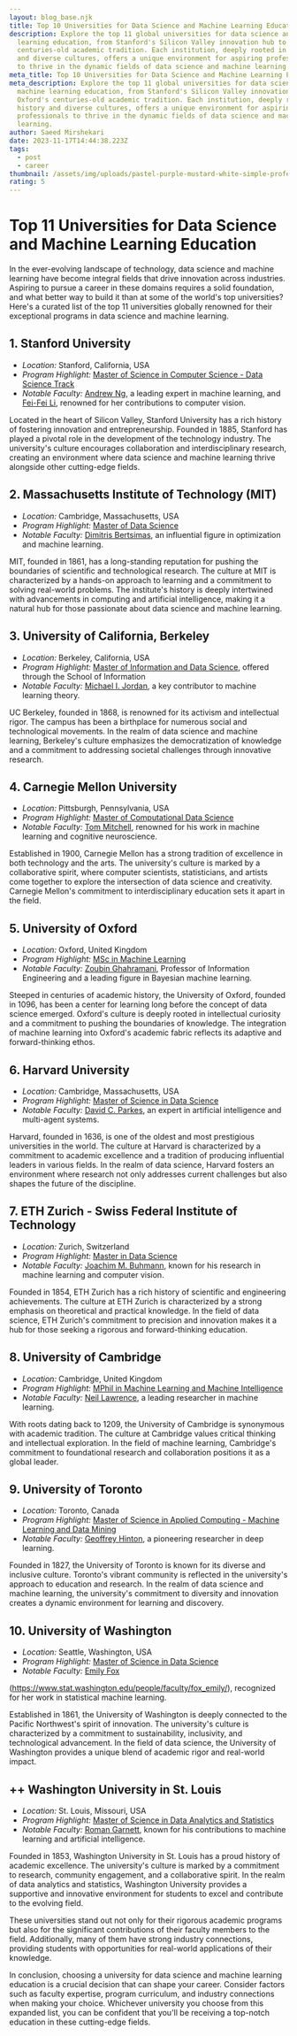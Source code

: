 ```yaml
---
layout: blog_base.njk
title: Top 10 Universities for Data Science and Machine Learning Education
description: Explore the top 11 global universities for data science and machine
  learning education, from Stanford's Silicon Valley innovation hub to Oxford's
  centuries-old academic tradition. Each institution, deeply rooted in history
  and diverse cultures, offers a unique environment for aspiring professionals
  to thrive in the dynamic fields of data science and machine learning.
meta_title: Top 10 Universities for Data Science and Machine Learning Education
meta_description: Explore the top 11 global universities for data science and
  machine learning education, from Stanford's Silicon Valley innovation hub to
  Oxford's centuries-old academic tradition. Each institution, deeply rooted in
  history and diverse cultures, offers a unique environment for aspiring
  professionals to thrive in the dynamic fields of data science and machine
  learning.
author: Saeed Mirshekari
date: 2023-11-17T14:44:38.223Z
tags:
  - post
  - career
thumbnail: /assets/img/uploads/pastel-purple-mustard-white-simple-professional-employment-linkedin-profile-picture_3.png
rating: 5
---
```

# Top 11 Universities for Data Science and Machine Learning Education

In the ever-evolving landscape of technology, data science and machine learning have become integral fields that drive innovation across industries. Aspiring to pursue a career in these domains requires a solid foundation, and what better way to build it than at some of the world's top universities? Here's a curated list of the top 11 universities globally renowned for their exceptional programs in data science and machine learning.

## 1. **Stanford University**
   - *Location:* Stanford, California, USA
   - *Program Highlight:* [Master of Science in Computer Science - Data Science Track](https://datascience.stanford.edu/)
   - *Notable Faculty:* [Andrew Ng](http://www.andrewng.org/), a leading expert in machine learning, and [Fei-Fei Li](https://profiles.stanford.edu/fei-fei-li), renowned for her contributions to computer vision.

Located in the heart of Silicon Valley, Stanford University has a rich history of fostering innovation and entrepreneurship. Founded in 1885, Stanford has played a pivotal role in the development of the technology industry. The university's culture encourages collaboration and interdisciplinary research, creating an environment where data science and machine learning thrive alongside other cutting-edge fields.




## 2. **Massachusetts Institute of Technology (MIT)**
   - *Location:* Cambridge, Massachusetts, USA
   - *Program Highlight:* [Master of Data Science](https://micromasters.mit.edu/ds/)
   - *Notable Faculty:* [Dimitris Bertsimas](https://www.dbertsim.mit.edu/), an influential figure in optimization and machine learning.



MIT, founded in 1861, has a long-standing reputation for pushing the boundaries of scientific and technological research. The culture at MIT is characterized by a hands-on approach to learning and a commitment to solving real-world problems. The institute's history is deeply intertwined with advancements in computing and artificial intelligence, making it a natural hub for those passionate about data science and machine learning.



## 3. **University of California, Berkeley**
   - *Location:* Berkeley, California, USA
   - *Program Highlight:* [Master of Information and Data Science](https://datascience.berkeley.edu/), offered through the School of Information
   - *Notable Faculty:* [Michael I. Jordan](https://people.eecs.berkeley.edu/~jordan/), a key contributor to machine learning theory.


UC Berkeley, founded in 1868, is renowned for its activism and intellectual rigor. The campus has been a birthplace for numerous social and technological movements. In the realm of data science and machine learning, Berkeley's culture emphasizes the democratization of knowledge and a commitment to addressing societal challenges through innovative research.



## 4. **Carnegie Mellon University**
   - *Location:* Pittsburgh, Pennsylvania, USA
   - *Program Highlight:* [Master of Computational Data Science](https://www.cmu.edu/dietrich/statistics-datascience/index.html)
   - *Notable Faculty:* [Tom Mitchell](http://www.cs.cmu.edu/~tom/), renowned for his work in machine learning and cognitive neuroscience.


Established in 1900, Carnegie Mellon has a strong tradition of excellence in both technology and the arts. The university's culture is marked by a collaborative spirit, where computer scientists, statisticians, and artists come together to explore the intersection of data science and creativity. Carnegie Mellon's commitment to interdisciplinary education sets it apart in the field.



## 5. **University of Oxford**
   - *Location:* Oxford, United Kingdom
   - *Program Highlight:* [MSc in Machine Learning](https://conted.ox.ac.uk/about/computing-and-mathematics-and-data-science)
   - *Notable Faculty:* [Zoubin Ghahramani](http://mlg.eng.cam.ac.uk/zoubin/), Professor of Information Engineering and a leading figure in Bayesian machine learning.


Steeped in centuries of academic history, the University of Oxford, founded in 1096, has been a center for learning long before the concept of data science emerged. Oxford's culture is deeply rooted in intellectual curiosity and a commitment to pushing the boundaries of knowledge. The integration of machine learning into Oxford's academic fabric reflects its adaptive and forward-thinking ethos.



## 6. **Harvard University**
   - *Location:* Cambridge, Massachusetts, USA
   - *Program Highlight:* [Master of Science in Data Science](https://extension.harvard.edu/professional-graduate-certificates/data-science/)
   - *Notable Faculty:* [David C. Parkes](https://www.eecs.harvard.edu/~parkes/), an expert in artificial intelligence and multi-agent systems.


Harvard, founded in 1636, is one of the oldest and most prestigious universities in the world. The culture at Harvard is characterized by a commitment to academic excellence and a tradition of producing influential leaders in various fields. In the realm of data science, Harvard fosters an environment where research not only addresses current challenges but also shapes the future of the discipline.



## 7. **ETH Zurich - Swiss Federal Institute of Technology**
   - *Location:* Zurich, Switzerland
   - *Program Highlight:* [Master in Data Science](https://ethz.ch/en/studies/master/degree-programmes/engineering-sciences/data-science.html)
   - *Notable Faculty:* [Joachim M. Buhmann](https://inf.ethz.ch/people/person-detail.buhmann.html), known for his research in machine learning and computer vision.


Founded in 1854, ETH Zurich has a rich history of scientific and engineering achievements. The culture at ETH Zurich is characterized by a strong emphasis on theoretical and practical knowledge. In the field of data science, ETH Zurich's commitment to precision and innovation makes it a hub for those seeking a rigorous and forward-thinking education.



## 8. **University of Cambridge**
   - *Location:* Cambridge, United Kingdom
   - *Program Highlight:* [MPhil in Machine Learning and Machine Intelligence](https://www.cl.cam.ac.uk/teaching/2021/DataSci/materials.html)
   - *Notable Faculty:* [Neil Lawrence](http://inverseprobability.com/), a leading researcher in machine learning.


With roots dating back to 1209, the University of Cambridge is synonymous with academic tradition. The culture at Cambridge values critical thinking and intellectual exploration. In the field of machine learning, Cambridge's commitment to foundational research and collaboration positions it as a global leader.


## 9. **University of Toronto**
   - *Location:* Toronto, Canada
   - *Program Highlight:* [Master of Science in Applied Computing - Machine Learning and Data Mining](https://datasciences.utoronto.ca/)
   - *Notable Faculty:* [Geoffrey Hinton](https://www.cs.toronto.edu/~hinton/), a pioneering researcher in deep learning.


Founded in 1827, the University of Toronto is known for its diverse and inclusive culture. Toronto's vibrant community is reflected in the university's approach to education and research. In the realm of data science and machine learning, the university's commitment to diversity and innovation creates a dynamic environment for learning and discovery.


## 10. **University of Washington**
   - *Location:* Seattle, Washington, USA
   - *Program Highlight:* [Master of Science in Data Science](https://ischool.uw.edu/programs/msim/specializations/data-science)
   - *Notable Faculty:* [Emily Fox](https://www.cs.washington.edu/people/faculty/ebfox)

(https://www.stat.washington.edu/people/faculty/fox_emily/), recognized for her work in statistical machine learning.


Established in 1861, the University of Washington is deeply connected to the Pacific Northwest's spirit of innovation. The university's culture is characterized by a commitment to sustainability, inclusivity, and technological advancement. In the field of data science, the University of Washington provides a unique blend of academic rigor and real-world impact.



## ++ **Washington University in St. Louis**
  - *Location:* St. Louis, Missouri, USA
  - *Program Highlight:* [Master of Science in Data Analytics and Statistics](https://bulletin.wustl.edu/grad/engineering/electrical-and-systems/ms-data-analytics-statistics/)
  - *Notable Faculty:* [Roman Garnett](https://www.cse.wustl.edu/~garnett/), known for his contributions to machine learning and artificial intelligence.


Founded in 1853, Washington University in St. Louis has a proud history of academic excellence. The university's culture is marked by a commitment to research, community engagement, and a collaborative spirit. In the realm of data analytics and statistics, Washington University provides a supportive and innovative environment for students to excel and contribute to the evolving field.


These universities stand out not only for their rigorous academic programs but also for the significant contributions of their faculty members to the field. Additionally, many of them have strong industry connections, providing students with opportunities for real-world applications of their knowledge.



In conclusion, choosing a university for data science and machine learning education is a crucial decision that can shape your career. Consider factors such as faculty expertise, program curriculum, and industry connections when making your choice. Whichever university you choose from this expanded list, you can be confident that you'll be receiving a top-notch education in these cutting-edge fields.